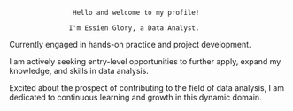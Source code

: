                     Hello and welcome to my profile!

                   I'm Essien Glory, a Data Analyst.

  Currently engaged in hands-on practice and project development.
                                       
 I am actively seeking entry-level opportunities to further apply, expand my knowledge, and skills in data analysis.  
                                       
 Excited about the prospect of contributing to the field of data analysis, I am dedicated to continuous learning and growth in this dynamic domain.


<!---
Essien-glory/Essien-glory is a ✨ special ✨ repository because its `README.md` (this file) appears on your GitHub profile.
You can click the Preview link to take a look at your changes.
--->
